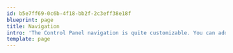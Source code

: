 ```yaml
---
id: b5e7ff69-0c6b-4f18-bb2f-2c3eff38e18f
blueprint: page
title: Navigation
intro: 'The Control Panel navigation is quite customizable. You can add your own sections, pages, and subpages, as well as remove and modify existing ones.'
template: page
---
```

